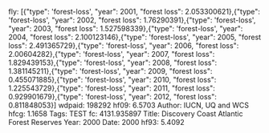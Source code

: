 fly: [{"type": 'forest-loss', "year": 2001, "forest loss": 2.053300621},{"type": 'forest-loss', "year": 2002, "forest loss": 1.76290391},{"type": 'forest-loss', "year": 2003, "forest loss": 1.527598339},{"type": 'forest-loss', "year": 2004, "forest loss": 2.100123146},{"type": 'forest-loss', "year": 2005, "forest loss": 2.491365729},{"type": 'forest-loss', "year": 2006, "forest loss": 2.00604282},{"type": 'forest-loss', "year": 2007, "forest loss": 1.829439153},{"type": 'forest-loss', "year": 2008, "forest loss": 1.381145211},{"type": 'forest-loss', "year": 2009, "forest loss": 0.455071885},{"type": 'forest-loss', "year": 2010, "forest loss": 1.225543729},{"type": 'forest-loss', "year": 2011, "forest loss": 0.929901679},{"type": 'forest-loss', "year": 2012, "forest loss": 0.811848053}]
wdpaid: 198292
hf09: 6.5703
Author: IUCN, UQ and WCS
hfcg: 1.1658
Tags: TEST
fc: 4131.935897
Title: Discovery Coast Atlantic Forest Reserves
Year: 2000
Date: 2000
hf93: 5.4092
